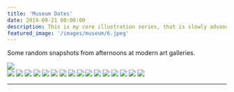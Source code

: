 ```yaml
---
title: 'Museum Dates'
date: 2019-09-21 00:00:00
description: This is my core illustration series, that is slowly advancing and is somewhat connected to my life.
featured_image: '/images/museum/6.jpeg'
---
```


Some random snapshots from afternoons at modern art galleries. 

<img src="/images/museum/6.jpeg">

<div class="gallery" data-columns="3">
    <img src="/images/museum/1.jpeg">
    <img src="/images/museum/2.jpeg">
    <img src="/images/museum/3.jpeg">
    <img src="/images/museum/4.jpeg">
    <img src="/images/museum/5.jpeg">
    <img src="/images/museum/7.jpeg">
    <img src="/images/museum/9.jpeg">
    <img src="/images/museum/10.jpeg">
    <img src="/images/museum/11.jpeg">
    <img src="/images/museum/12.jpeg">
    <img src="/images/museum/13.jpeg">
    <img src="/images/museum/14.jpeg">
    <img src="/images/museum/15.jpeg">
    <img src="/images/museum/16.jpeg">
    <img src="/images/museum/17.jpeg">
    <img src="/images/museum/18.jpeg">
</div>







---


